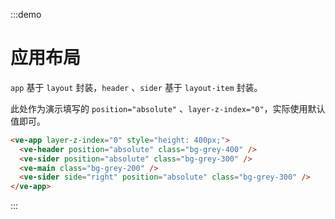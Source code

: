 :::demo

# 应用布局

`app` 基于 `layout` 封装，`header` 、`sider` 基于 `layout-item` 封装。

此处作为演示填写的 `position="absolute"` 、`layer-z-index="0"`，实际使用默认值即可。

```html
<ve-app layer-z-index="0" style="height: 400px;">
  <ve-header position="absolute" class="bg-grey-400" />
  <ve-sider position="absolute" class="bg-grey-300" />
  <ve-main class="bg-grey-200" />
  <ve-sider side="right" position="absolute" class="bg-grey-300" />
</ve-app>
```

:::
